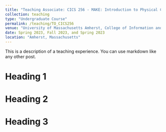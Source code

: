 ```yaml
---
title: "Teaching Associate: CICS 256 - MAKE: Introduction to Physical Computing"
collection: teaching
type: "Undergraduate Course"
permalink: /teaching/TO_CICS256
venue: "University of Massachusetts Amherst, College of Information and Computer Sciences"
date: Spring 2023, Fall 2023, and Spring 2023
location: "Amherst, Massachusetts"
---
```


This is a description of a teaching experience. You can use markdown like any other post.

Heading 1
======

Heading 2
======

Heading 3
======